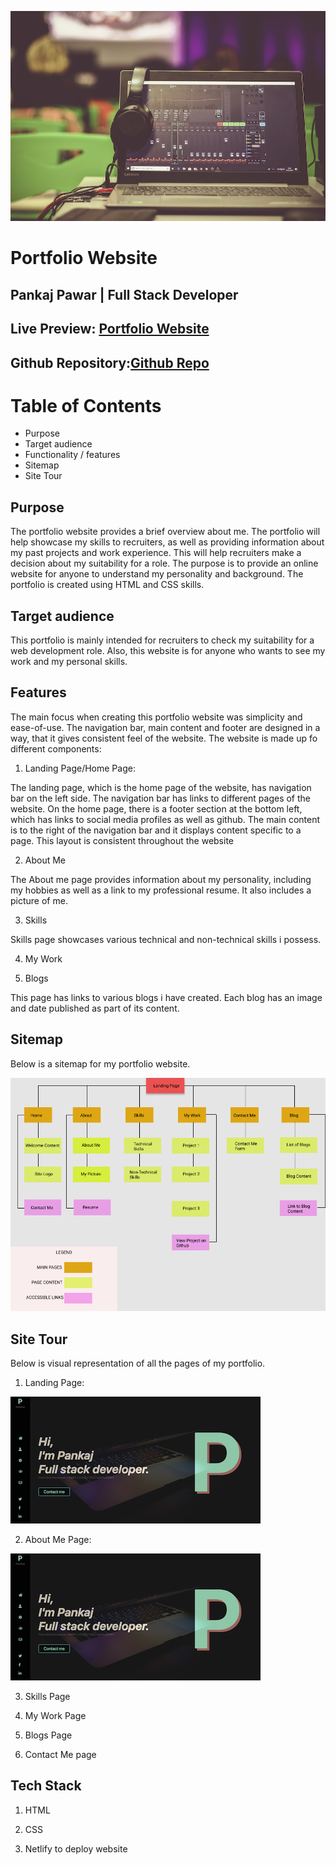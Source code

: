 ![Sample](assets/blog1.jpg)

# Portfolio Website

## Pankaj Pawar | Full Stack Developer

## Live Preview: [Portfolio Website](https://pankaj-pawar.netlify.com/)

## Github Repository:[Github Repo](https://github.com/pankajpawar2/My-Portfolio)

# Table of Contents

  * Purpose
  * Target audience
  * Functionality / features
  * Sitemap
  * Site Tour

## Purpose

The portfolio website provides a brief overview about me. The portfolio will help showcase my skills to recruiters, as well as providing information about my past projects and work experience.
This will help recruiters make a decision about my suitability for a role.
The purpose is to provide an online website for anyone to understand my personality and background. The portfolio is created using HTML and CSS skills.

## Target audience

This portfolio is mainly intended for recruiters to check my suitability for a web development role. Also, this website is for anyone who wants to see my work and my personal skills.

## Features

The main focus when creating this portfolio website was simplicity and ease-of-use.
The navigation bar, main content and footer are designed in a way, that it gives consistent feel of the website.
The website is made up fo different components:

1. Landing Page/Home Page:

The landing page, which is the home page of the website, has navigation bar on the left side. The navigation bar has links to different pages of the website. On the home page, there is a footer section at the bottom left, which has links to social media profiles as well as github.
The main content is to the right of the navigation bar and it displays content specific to a page.
This layout is consistent throughout the website

2. About Me

The About me page provides information about my personality, including my hobbies as well as a link to my professional resume. It also includes a picture of me.

3. Skills

Skills page showcases various technical and non-technical skills i possess. 

4. My Work


6. Blogs

This page has links to various blogs i have created. Each blog has an image and date published as part of its content.


## Sitemap

Below is a sitemap for my portfolio website.

![Sitemap](sitemap1.png)

## Site Tour

Below is visual representation of all the pages of my portfolio.

1. Landing Page:

![Home Page](work2.png)

2. About Me Page:

![About Me](work2.png)

3. Skills Page

4. My Work Page

5. Blogs Page

6. Contact Me page

## Tech Stack

1. HTML

2. CSS

3. Netlify to deploy website
